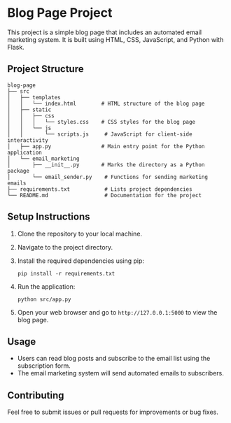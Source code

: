 # Blog Page Project

This project is a simple blog page that includes an automated email marketing system. It is built using HTML, CSS, JavaScript, and Python with Flask.

## Project Structure

```
blog-page
├── src
│   ├── templates
│   │   └── index.html        # HTML structure of the blog page
│   ├── static
│   │   ├── css
│   │   │   └── styles.css    # CSS styles for the blog page
│   │   └── js
│   │       └── scripts.js     # JavaScript for client-side interactivity
│   ├── app.py                # Main entry point for the Python application
│   └── email_marketing
│       ├── __init__.py       # Marks the directory as a Python package
│       └── email_sender.py    # Functions for sending marketing emails
├── requirements.txt           # Lists project dependencies
└── README.md                  # Documentation for the project
```

## Setup Instructions

1. Clone the repository to your local machine.
2. Navigate to the project directory.
3. Install the required dependencies using pip:

   ```
   pip install -r requirements.txt
   ```

4. Run the application:

   ```
   python src/app.py
   ```

5. Open your web browser and go to `http://127.0.0.1:5000` to view the blog page.

## Usage

- Users can read blog posts and subscribe to the email list using the subscription form.
- The email marketing system will send automated emails to subscribers.

## Contributing

Feel free to submit issues or pull requests for improvements or bug fixes.